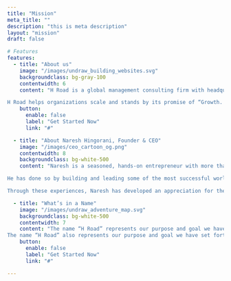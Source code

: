 ```yaml
---
title: "Mission"
meta_title: ""
description: "this is meta description"
layout: "mission"
draft: false

# Features
features:
  - title: "About us"
    image: "/images/undraw_building_websites.svg"
    backgroundclass: bg-gray-100
    contentwidth: 6
    content: "H Road is a global management consulting firm with headquarters in Scottsdale, Arizona and offices in India. H Road was founded by industry veterans, who are hands-on executives, and have started and scaled several SaaS, Consulting Service and industry businesses successfully over more than 25 years.<br /><br />

H Road helps organizations scale and stands by its promise of “Growth. Delivered.”.<br /> It does so by harnessing the best of proven methodologies and processes in implementing go-to-market strategies, building breakthrough innovation, leveraging global talent and creating extra-ordinary customer experiences."
    button:
      enable: false
      label: "Get Started Now"
      link: "#"

  - title: "About Naresh Hingorani, Founder & CEO"
    image: "/images/ceo_cartoon_og.png"
    contentwidth: 8
    backgroundclass: bg-white-500
    content: "Naresh is a seasoned, hands-on entrepreneur with more than 25 years of experience in building and scaling organizations in Industry, Consulting and SaaS businesses. He has started and scaled a range of enterprises and functions in the industry (Sea-Land, CSX, Maersk), software providers (NeoModal, Descartes), consulting firms (IBM, Bristlecone, H Road).<br /><br />

He has done so by building and leading some of the most successful world class teams, product innovations and processes in Go-To-Market, Product Management and Consulting Delivery. He has also collaborated closely in building effective global partnerships with firms such as SAP, Oracle, Kinaxis, SPS Commerce, Tradeshift, Experian to name a few. His experiences have taken him across the globe to build teams in North America, Europe and Asia Pacific.<br /><br />

Through these experiences, Naresh has developed an appreciation for the critical success factors and best practices for organizations at any scale and has made it his mission to help his customers reach their potential through H Road." 

  - title: "What’s in a Name"
    image: "/images/undraw_adventure_map.svg"
    backgroundclass: bg-white-500
    contentwidth: 7
    content: "The name “H Road” represents our purpose and goal we have set forth for our . The “H” represents Hyper. The “Road” represents to Scale, Growth & Globalization. We strive to bring keenness of execution in empowering our customer’s journey.<br /><br />
The name “H Road” also represents our purpose and goal we have set forth for our . The “H” represents High Standards. We are building a place where curiosity, creativity, collaboration, and clarity, which are the bedrock of innovation, flourish for us and our customers. The “Road” represents to have fun in learning, trusting and growing together with our customers. We are creating an experience we can be proud of."
    button:
      enable: false
      label: "Get Started Now"
      link: "#"

---
```

